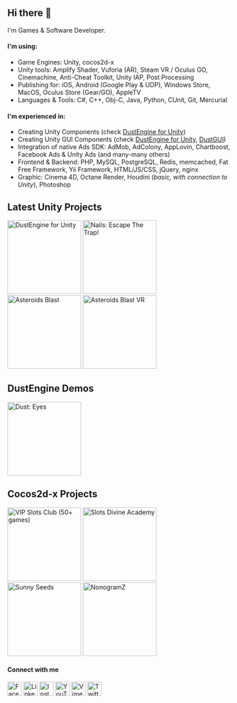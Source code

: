 ## Hi there 👋

I'm Games & Software Developer.

#### I'm using:

- Game Engines: Unity, cocos2d-x
- Unity tools: Amplify Shader, Vuforia (AR), Steam VR / Oculus GO, Cinemachine, Anti-Cheat Toolkit, Unity IAP, Post Processing
- Publishing for: iOS, Android (Google Play & UDP), Windows Store, MacOS, Oculus Store (Gear/GO), AppleTV
- Languages & Tools: C#, C++, Obj-C, Java, Python, CUnit, Git, Mercurial

#### I'm experienced in:

- Creating Unity Components (check [DustEngine for Unity](https://i.bakulin.co/dust))
- Creating Unity GUI Components (check [DustEngine for Unity](https://i.bakulin.co/dust), [DustGUI](https://i.bakulin.co/dustgui))
- Integration of native Ads SDK: AdMob, AdColony, AppLovin, Chartboost, Facebook Ads & Unity Ads (and many-many others)
- Frontend & Backend: PHP, MySQL, PostgreSQL, Redis, memcached, Fat Free Framework, Yii Framework, HTML/JS/CSS, jQuery, nginx
- Graphic: Cinema 4D, Octane Render, Houdini (*basic, with connection to Unity*), Photoshop

## Latest Unity Projects

<a href="https://i.bakulin.co/dust"><img src="https://andrii-bakulin.github.io/img/unity-dust.png" width="166" alt="DustEngine for Unity" /></a>
<a href="https://i.bakulin.co/nails"><img src="https://andrii-bakulin.github.io/img/nails.png" width="166" alt="Nails: Escape The Trap!" /></a>
<a href="https://i.bakulin.co/asteroids-blast"><img src="https://andrii-bakulin.github.io/img/asteroids-blast.png" width="166" alt="Asteroids Blast" /></a>
<a href="https://i.bakulin.co/asteroids-blast-vr"><img src="https://andrii-bakulin.github.io/img/asteroids-blast-vr.png" width="166" alt="Asteroids Blast VR" /></a>

## DustEngine Demos

<a href="https://i.bakulin.co/dust-eyes"><img src="https://andrii-bakulin.github.io/img/unity-dust-eyes.png" width="166" alt="Dust: Eyes" /></a>

## Cocos2d-x Projects

<a href="https://i.bakulin.co/slots-vip"><img src="https://andrii-bakulin.github.io/img/slots-vip.png" width="166" alt="VIP Slots Club (50+ games)" /></a>
<a href="https://i.bakulin.co/slots-da"><img src="https://andrii-bakulin.github.io/img/slots-da.png" width="166" alt="Slots Divine Academy" /></a>
<a href="https://i.bakulin.co/sunny-seeds"><img src="https://andrii-bakulin.github.io/img/sunny-seeds.png?1" width="166" alt="Sunny Seeds" /></a>
<a href="https://i.bakulin.co/nonogramz"><img src="https://andrii-bakulin.github.io/img/nonogramz.png?1" width="166" alt="NonogramZ" /></a>

<!--
<a href="https://i.bakulin.co/"><img src="https://andrii-bakulin.github.io/img/" width="166" alt="" /></a>
-->

#### Connect with me

<a href="https://i.bakulin.co/facebook"><img src="https://andrii-bakulin.github.io/img/icons/facebook.png" width="32" alt="Facebook" /></a>
<a href="https://i.bakulin.co/linkedin"><img src="https://andrii-bakulin.github.io/img/icons/linkedin.png" width="32" alt="LinkedIn" /></a>
<a href="https://i.bakulin.co/instagram"><img src="https://andrii-bakulin.github.io/img/icons/instagram.png" width="32" alt="Instagram" /></a>
<a href="https://i.bakulin.co/youtube"><img src="https://andrii-bakulin.github.io/img/icons/youtube.png" width="32" alt="YouTube" /></a>
<a href="https://i.bakulin.co/vimeo"><img src="https://andrii-bakulin.github.io/img/icons/vimeo.png" width="32" alt="Vimeo" /></a>
<a href="https://i.bakulin.co/twitter"><img src="https://andrii-bakulin.github.io/img/icons/twitter.png" width="32" alt="Twitter" /></a>
